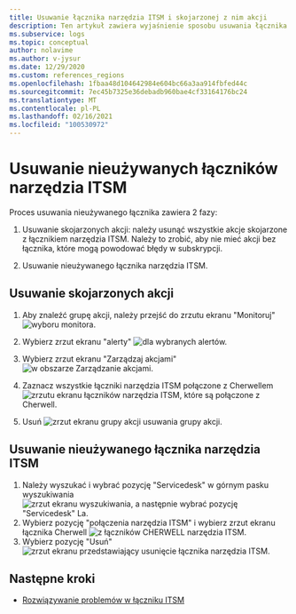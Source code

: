 ```yaml
---
title: Usuwanie łącznika narzędzia ITSM i skojarzonej z nim akcji
description: Ten artykuł zawiera wyjaśnienie sposobu usuwania łącznika narzędzia ITSM i skojarzonych z nim grup akcji.
ms.subservice: logs
ms.topic: conceptual
author: nolavime
ms.author: v-jysur
ms.date: 12/29/2020
ms.custom: references_regions
ms.openlocfilehash: 1fbaa48d104642984e604bc66a3aa914fbfed44c
ms.sourcegitcommit: 7ec45b7325e36debadb960bae4cf33164176bc24
ms.translationtype: MT
ms.contentlocale: pl-PL
ms.lasthandoff: 02/16/2021
ms.locfileid: "100530972"
---
```

# <a name="deletion-of-unused-itsm-connectors"></a>Usuwanie nieużywanych łączników narzędzia ITSM

Proces usuwania nieużywanego łącznika zawiera 2 fazy:

1. Usuwanie skojarzonych akcji: należy usunąć wszystkie akcje skojarzone z łącznikiem narzędzia ITSM. Należy to zrobić, aby nie mieć akcji bez łącznika, które mogą powodować błędy w subskrypcji.

2. Usuwanie nieużywanego łącznika narzędzia ITSM.

## <a name="deletion-of-the-associated-actions"></a>Usuwanie skojarzonych akcji

1. Aby znaleźć grupę akcji, należy przejść do zrzutu ekranu "Monitoruj"  ![ wyboru monitora.](media/itsmc-connector-deletion/itsmc-monitor-selection.png)

2. Wybierz zrzut ekranu "alerty"  ![ dla wybranych alertów.](media/itsmc-connector-deletion/itsmc-alert-selection.png)
3. Wybierz zrzut ekranu "Zarządzaj akcjami"  ![ w obszarze Zarządzanie akcjami.](media/itsmc-connector-deletion/itsmc-actions-selection.png)
4. Zaznacz wszystkie łączniki narzędzia ITSM połączone z Cherwellem  ![ zrzutu ekranu łączników narzędzia ITSM, które są połączone z Cherwell.](media/itsmc-connector-deletion/itsmc-actions-screen.png)
5. Usuń  ![ zrzut ekranu grupy akcji usuwania grupy akcji.](media/itsmc-connector-deletion/itsmc-action-deletion.png)

## <a name="deletion-of-the-unused-itsm-connector"></a>Usuwanie nieużywanego łącznika narzędzia ITSM

1. Należy wyszukać i wybrać pozycję "Servicedesk" w górnym pasku wyszukiwania  ![ zrzut ekranu wyszukiwania, a następnie wybrać pozycję "Servicedesk" La.](media/itsmc-connector-deletion/itsmc-connector-selection.png)
2. Wybierz pozycję "połączenia narzędzia ITSM" i wybierz zrzut ekranu łącznika Cherwell  ![ z łączników CHERWELL narzędzia ITSM.](media/itsmc-connector-deletion/itsmc-cherwell-connector.png)
3. Wybierz pozycję "Usuń"  ![ zrzut ekranu przedstawiający usunięcie łącznika narzędzia ITSM.](media/itsmc-connector-deletion/itsmc-connector-deletion.png)

## <a name="next-steps"></a>Następne kroki

* [Rozwiązywanie problemów w łączniku ITSM](./itsmc-resync-servicenow.md)
